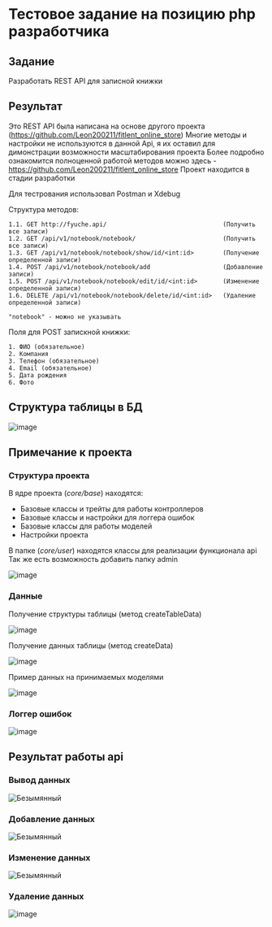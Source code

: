 # Тестовое задание на позицию php разработчика


## Задание
Разработать REST API для записной книжки 


## Результат

Это REST API была написана на основе другого проекта (https://github.com/Leon200211/fitlent_online_store)
Многие методы и настройки не используются в данной Api, я их оставил для димонстрации возможности масштабирования проекта
Более подробно ознакомится полноценной работой методов можно здесь - https://github.com/Leon200211/fitlent_online_store Проект находится в стадии разработки

Для тестрования использовал Postman и Xdebug

Структура методов: 

    1.1. GET http://fyuche.api/                                (Получить все записи)
    1.2. GET /api/v1/notebook/notebook/                        (Получить все записи)
    1.3. GET /api/v1/notebook/notebook/show/id/<int:id>        (Получение определенной записи)
    1.4. POST /api/v1/notebook/notebook/add                    (Добавление записи)
    1.5. POST /api/v1/notebook/notebook/edit/id/<int:id>       (Изменение определенной записи)
    1.6. DELETE /api/v1/notebook/notebook/delete/id/<int:id>   (Удаление определенной записи)
    
    "notebook" - можно не указывать
    
Поля для POST запискной книжки: 
  
    1. ФИО (обязательное)
    2. Компания
    3. Телефон (обязательное)
    4. Email (обязательное)
    5. Дата рождения 
    6. Фото
    
## Структура таблицы в БД

![image](https://user-images.githubusercontent.com/91278041/211824051-933c46de-c84b-4fcc-94d5-ecb19dd2469d.png)

## Примечание к проекта

### Структура проекта

В ядре проекта (*core/base*) находятся:
* Базовые классы и трейты для работы контроллеров
* Базовые классы и настройки для логгера ошибок
* Базовые классы для работы моделей
* Настройки проекта

В папке (*core/user*) находятся классы для реализации функционала api
Так же есть возможность добавить папку admin


![image](https://user-images.githubusercontent.com/91278041/211824450-0aa4d023-2e11-413b-9ac3-f6029b65f762.png)


### Данные

Получение структуры таблицы (метод createTableData)

![image](https://user-images.githubusercontent.com/91278041/211781495-a86142e1-417c-4fb6-941c-e727fd235586.png)

Получение данных таблицы (метод createData)

![image](https://user-images.githubusercontent.com/91278041/211786036-ad8b7a6f-2305-41c1-a887-c54064738d99.png)

Пример данных на принимаемых моделями

![image](https://user-images.githubusercontent.com/91278041/211825442-3cc0911f-a23f-4ce6-92bf-73f3efd5bfbe.png)


### Логгер ошибок

![image](https://user-images.githubusercontent.com/91278041/211824374-344e10f1-a30b-4a66-8131-d034fc645513.png)

    
    

## Результат работы api

### Вывод данных

![Безымянный](https://user-images.githubusercontent.com/91278041/211826383-10d767ae-02f0-4c50-aa37-c500cab6a7c7.png)

### Добавление данных

![Безымянный](https://user-images.githubusercontent.com/91278041/211826108-bb9d0251-b601-4736-9f01-24c6c3f8a806.png)

### Изменение данных

![Безымянный](https://user-images.githubusercontent.com/91278041/211827354-412de216-51f9-44f8-a4b7-109602ed5775.png)

### Удаление данных

![image](https://user-images.githubusercontent.com/91278041/211827917-0124f373-4be6-4a0c-95b7-b162eeeebe0b.png)

